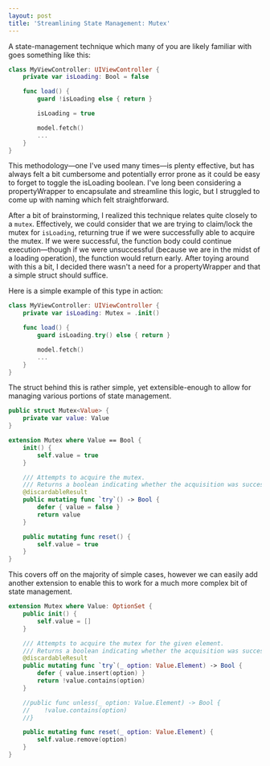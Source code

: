 ```yaml
---
layout: post
title: 'Streamlining State Management: Mutex'
---
```


A state-management technique which many of you are likely familiar with goes something like this:

``` swift
class MyViewController: UIViewController {
    private var isLoading: Bool = false

    func load() {
        guard !isLoading else { return }

        isLoading = true

        model.fetch()
        ...
    }
}
```

This methodology—one I've used many times—is plenty effective, but has always felt a bit cumbersome and potentially error prone as it could be easy to forget to toggle the isLoading boolean. I've long been considering a propertyWrapper to encapsulate and streamline this logic, but I struggled to come up with naming which felt straightforward.

After a bit of brainstorming, I realized this technique relates quite closely to a `mutex`. Effectively, we could consider that we are trying to claim/lock the mutex for `isLoading`, returning true if we were successfully able to acquire the mutex. If we were successful, the function body could continue execution—though if we were unsuccessful (because we are in the midst of a loading operation), the function would return early. After toying around with this a bit, I decided there wasn't a need for a propertyWrapper and that a simple struct should suffice.

Here is a simple example of this type in action:

``` swift
class MyViewController: UIViewController {
    private var isLoading: Mutex = .init()

    func load() {
        guard isLoading.try() else { return }

        model.fetch()
        ...
    }
}
```

The struct behind this is rather simple, yet extensible-enough to allow for managing various portions of state management.

``` swift
public struct Mutex<Value> {
    private var value: Value
}

extension Mutex where Value == Bool {
    init() {
        self.value = true
    }

    /// Attempts to acquire the mutex.
    /// Returns a boolean indicating whether the acquisition was successful.
    @discardableResult
    public mutating func `try`() -> Bool {
        defer { value = false }
        return value
    }

    public mutating func reset() {
        self.value = true
    }
}
```

This covers off on the majority of simple cases, however we can easily add another extension to enable this to work for a much more complex bit of state management.

``` swift
extension Mutex where Value: OptionSet {
    public init() {
        self.value = []
    }

    /// Attempts to acquire the mutex for the given element.
    /// Returns a boolean indicating whether the acquisition was successful.
    @discardableResult
    public mutating func `try`(_ option: Value.Element) -> Bool {
        defer { value.insert(option) }
        return !value.contains(option)
    }

    //public func unless(_ option: Value.Element) -> Bool {
    //    !value.contains(option)
    //}

    public mutating func reset(_ option: Value.Element) {
        self.value.remove(option)
    }
}
```